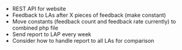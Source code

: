 * REST API for website
* Feedback to LAs after X pieces of feedback (make constant)
* Move constants (feedback count and feedback rate currently) to combined php file
* Send report to LAP every week
* Consider how to handle report to all LAs for comparison
